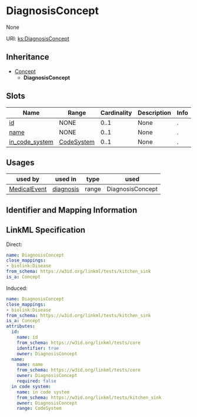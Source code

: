 # DiagnosisConcept

None

URI: [ks:DiagnosisConcept](https://w3id.org/linkml/tests/kitchen_sink/DiagnosisConcept)




## Inheritance

* [Concept](Concept.md)
    * **DiagnosisConcept**




## Slots

| Name | Range | Cardinality | Description  | Info |
| ---  | --- | --- | --- | --- |
| [id](id.md) | NONE | 0..1 | None  | . |
| [name](name.md) | NONE | 0..1 | None  | . |
| [in_code_system](in_code_system.md) | [CodeSystem](CodeSystem.md) | 0..1 | None  | . |


## Usages


| used by | used in | type | used |
| ---  | --- | --- | --- |
| [MedicalEvent](MedicalEvent.md) | [diagnosis](diagnosis.md) | range | DiagnosisConcept |



## Identifier and Mapping Information






## LinkML Specification

<!-- TODO: investigate https://stackoverflow.com/questions/37606292/how-to-create-tabbed-code-blocks-in-mkdocs-or-sphinx -->

Direct:

```yaml
name: DiagnosisConcept
close_mappings:
- biolink:Disease
from_schema: https://w3id.org/linkml/tests/kitchen_sink
is_a: Concept

```

Induced:

```yaml
name: DiagnosisConcept
close_mappings:
- biolink:Disease
from_schema: https://w3id.org/linkml/tests/kitchen_sink
is_a: Concept
attributes:
  id:
    name: id
    from_schema: https://w3id.org/linkml/tests/core
    identifier: true
    owner: DiagnosisConcept
  name:
    name: name
    from_schema: https://w3id.org/linkml/tests/core
    owner: DiagnosisConcept
    required: false
  in code system:
    name: in code system
    from_schema: https://w3id.org/linkml/tests/kitchen_sink
    owner: DiagnosisConcept
    range: CodeSystem

```